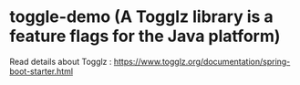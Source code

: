 # toggle-demo (A Togglz library is a feature flags for the Java platform)

Read details about Togglz : https://www.togglz.org/documentation/spring-boot-starter.html 